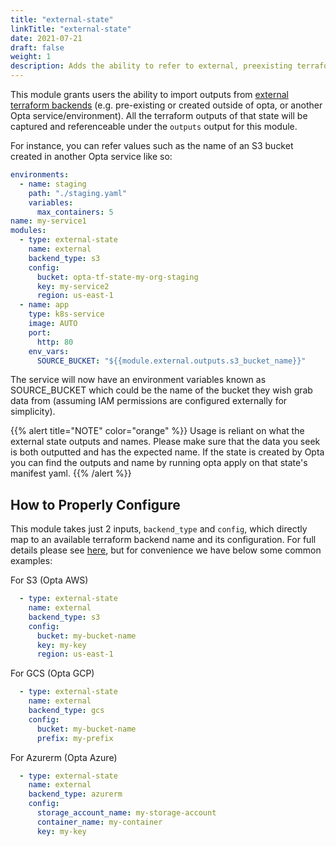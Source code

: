 ```yaml
---
title: "external-state"
linkTitle: "external-state"
date: 2021-07-21
draft: false
weight: 1
description: Adds the ability to refer to external, preexisting terraform states in opta.
---
```


This module grants users the ability to import outputs from 
[external terraform backends](https://www.terraform.io/language/settings/backends) (e.g. pre-existing
or created outside of opta, or another Opta service/environment). All the terraform outputs of that state
will be captured and referenceable under the `outputs` output for this module. 

For instance, you can refer values such as the name of an S3 bucket created in another Opta service like so:
```yaml
environments:
  - name: staging
    path: "./staging.yaml"
    variables:
      max_containers: 5
name: my-service1
modules:
  - type: external-state
    name: external
    backend_type: s3
    config:
      bucket: opta-tf-state-my-org-staging
      key: my-service2
      region: us-east-1
  - name: app
    type: k8s-service
    image: AUTO
    port:
      http: 80
    env_vars:
      SOURCE_BUCKET: "${{module.external.outputs.s3_bucket_name}}"
```

The service will now have an environment variables known as SOURCE_BUCKET which could be the name of the
bucket they wish grab data from (assuming IAM permissions are configured externally for simplicity).

{{% alert title="NOTE" color="orange" %}}
Usage is reliant on what the external state outputs and names. Please make sure that the data you seek
is both outputted and has the expected name. If the state is created by Opta you can find the outputs
and name by running opta apply on that state's manifest yaml.
{{% /alert %}}

## How to Properly Configure
This module takes just 2 inputs, `backend_type` and `config`, which directly map to an available terraform
backend name and its configuration. For full details please see [here](https://www.terraform.io/language/settings/backends),
but for convenience we have below some common examples:

For S3 (Opta AWS)
```yaml
  - type: external-state
    name: external
    backend_type: s3
    config:
      bucket: my-bucket-name
      key: my-key
      region: us-east-1
```

For GCS (Opta GCP)
```yaml
  - type: external-state
    name: external
    backend_type: gcs
    config:
      bucket: my-bucket-name
      prefix: my-prefix
```

For Azurerm (Opta Azure)
```yaml
  - type: external-state
    name: external
    backend_type: azurerm
    config:
      storage_account_name: my-storage-account
      container_name: my-container
      key: my-key
```